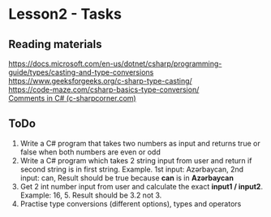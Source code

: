 # Lesson2 - Tasks

## Reading materials
https://docs.microsoft.com/en-us/dotnet/csharp/programming-guide/types/casting-and-type-conversions \
https://www.geeksforgeeks.org/c-sharp-type-casting/ \
https://code-maze.com/csharp-basics-type-conversion/ \
[Comments in C# (c-sharpcorner.com)](https://www.c-sharpcorner.com/UploadFile/puranindia/comments-in-C-Sharp/)

## ToDo
1. Write a C# program that takes two numbers as input and returns true or false when both numbers are even or odd
2. Write a C# program which takes 2 string input from user and return if second string is in first string.
	Example. 1st input: Azərbaycan, 2nd input: can, Result should be true because **can** is in **Azərbaycan**
3. Get 2 int number input from user and calculate the exact **input1 / input2**. Example: 16, 5. Result should be 3.2 not 3.
4. Practise type conversions (different options), types and operators
